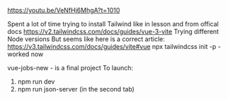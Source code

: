 https://youtu.be/VeNfHj6MhgA?t=1010

Spent a lot of time trying to install Tailwind like in lesson and from offical docs
https://v2.tailwindcss.com/docs/guides/vue-3-vite
Trying different Node versions
But seems like here is a correct article: 
https://v3.tailwindcss.com/docs/guides/vite#vue 
npx tailwindcss init -p - worked now

vue-jobs-new - is a final project 
To launch: 
1) npm run dev 
2) npm run json-server (in the second tab)